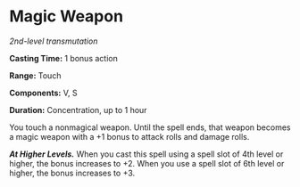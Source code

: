 <title>Magic Weapon</title>

# Magic Weapon

_2nd-level transmutation_

**Casting Time:** 1 bonus action

**Range:** Touch

**Components:** V, S

**Duration:** Concentration, up to 1 hour

You touch a nonmagical weapon. Until the
spell ends, that weapon becomes a magic
weapon with a +1 bonus to attack rolls and
damage rolls.

_**At Higher Levels.**_ When you cast this
spell using a spell slot of 4th level or
higher, the bonus increases to +2. When you
use a spell slot of 6th level or higher, the
bonus increases to +3.




